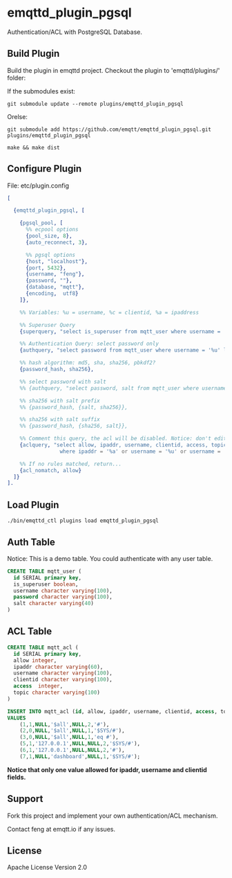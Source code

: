 
emqttd_plugin_pgsql
===================

Authentication/ACL with PostgreSQL Database.

Build Plugin
------------

Build the plugin in emqttd project. Checkout the plugin to 'emqttd/plugins/' folder:

If the submodules exist:

```
git submodule update --remote plugins/emqttd_plugin_pgsql
```

Orelse:

```
git submodule add https://github.com/emqtt/emqttd_plugin_pgsql.git plugins/emqttd_plugin_pgsql

make && make dist
```

Configure Plugin
----------------

File: etc/plugin.config

```erlang
[

  {emqttd_plugin_pgsql, [

    {pgsql_pool, [
      %% ecpool options
      {pool_size, 8},
      {auto_reconnect, 3},

      %% pgsql options
      {host, "localhost"},
      {port, 5432},
      {username, "feng"},
      {password, ""},
      {database, "mqtt"},
      {encoding,  utf8}
    ]},

    %% Variables: %u = username, %c = clientid, %a = ipaddress

    %% Superuser Query
    {superquery, "select is_superuser from mqtt_user where username = '%u' limit 1"},

    %% Authentication Query: select password only
    {authquery, "select password from mqtt_user where username = '%u' limit 1"},

    %% hash algorithm: md5, sha, sha256, pbkdf2?
    {password_hash, sha256},

    %% select password with salt
    %% {authquery, "select password, salt from mqtt_user where username = '%u'"},

    %% sha256 with salt prefix
    %% {password_hash, {salt, sha256}},

    %% sha256 with salt suffix
    %% {password_hash, {sha256, salt}},

    %% Comment this query, the acl will be disabled. Notice: don't edit this query!
    {aclquery, "select allow, ipaddr, username, clientid, access, topic from mqtt_acl
                 where ipaddr = '%a' or username = '%u' or username = '$all' or clientid = '%c'"},

    %% If no rules matched, return...
    {acl_nomatch, allow}
  ]}
].
```

Load Plugin
-----------

```
./bin/emqttd_ctl plugins load emqttd_plugin_pgsql
```

Auth Table
----------

Notice: This is a demo table. You could authenticate with any user table.

```sql
CREATE TABLE mqtt_user (
  id SERIAL primary key,
  is_superuser boolean,
  username character varying(100),
  password character varying(100),
  salt character varying(40)
) 
```

ACL Table
---------

```sql
CREATE TABLE mqtt_acl (
  id SERIAL primary key,
  allow integer,
  ipaddr character varying(60),
  username character varying(100),
  clientid character varying(100),
  access  integer,
  topic character varying(100)
) 

INSERT INTO mqtt_acl (id, allow, ipaddr, username, clientid, access, topic)
VALUES
	(1,1,NULL,'$all',NULL,2,'#'),
	(2,0,NULL,'$all',NULL,1,'$SYS/#'),
	(3,0,NULL,'$all',NULL,1,'eq #'),
	(5,1,'127.0.0.1',NULL,NULL,2,'$SYS/#'),
	(6,1,'127.0.0.1',NULL,NULL,2,'#'),
	(7,1,NULL,'dashboard',NULL,1,'$SYS/#');
```

**Notice that only one value allowed for ipaddr, username and clientid fields.**

Support
-------

Fork this project and implement your own authentication/ACL mechanism.

Contact feng at emqtt.io if any issues.

License
-------

Apache License Version 2.0

